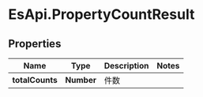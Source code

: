 # EsApi.PropertyCountResult

## Properties

Name | Type | Description | Notes
------------ | ------------- | ------------- | -------------
**totalCounts** | **Number** | 件数 | 


